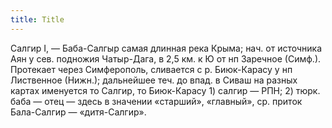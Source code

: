 ```yaml
---
title: Title
---
```


Салгир I, — Баба-Салгыр самая длинная река Крыма; нач. от источника Аян у сев.
подножия Чатыр-Дага, в 2,5 км. к Ю от нп Заречное (Симф.). Протекает через
Симферополь, сливается с р. Биюк-Карасу у нп Лиственное (Нижн.); дальнейшее теч.
до впад. в Сиваш на разных картах именуется то Салгир, то Биюк-Карасу 1) салгир
— РПН; 2) тюрк. баба — отец — здесь в значении «старший», «главный», ср. приток
Бала-Салгир — «дитя-Салгир».
